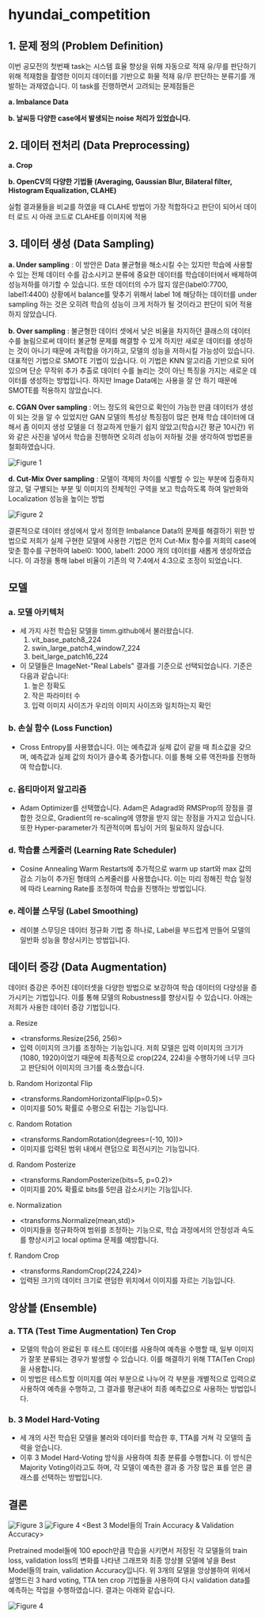 # hyundai_competition


## 1. 문제 정의 (Problem Definition)

이번 공모전의 첫번째 task는 시스템 효율 향상을 위해 자동으로 적재 유/무를 판단하기 위해 적재함을 촬영한 이미지 데이터를 기반으로 화물 적재 유/무 판단하는 분류기를 개발하는 과제였습니다. 이 task를 진행하면서 고려되는 문제점들은 

**a. Imbalance Data**

**b. 날씨등 다양한 case에서 발생되는 noise 처리가 있었습니다.**

## 2. 데이터 전처리 (Data Preprocessing)

**a. Crop**

**b. OpenCV의 다양한 기법들 (Averaging, Gaussian Blur, Bilateral filter, Histogram Equalization, CLAHE)**

실험 결과물들을 비교를 하였을 때 CLAHE 방법이 가장 적합하다고 판단이 되어서 데이터 로드 시 아래 코드로 CLAHE를 이미지에 적용


## 3. 데이터 생성 (Data Sampling)

**a. Under sampling** : 이 방안은 Data 불균형을 해소시킬 수는 있지만 학습에 사용할 수 있는 전체 데이터 수를 감소시키고 분류에 중요한 데이터를 학습데이터에서 배제하여 성능저하를 야기할 수 있습니다. 또한 데이터의 수가 많지 않은(label0:7700, label1:4400) 상황에서 balance를 맞추기 위해서 label 1에 해당하는 데이터를 under sampling 하는 것은 오히려 학습의 성능이 크게 저하가 될 것이라고 판단이 되어 적용하지 않았습니다.

**b. Over sampling** : 불균형한 데이터 셋에서 낮은 비율을 차지하던 클래스의 데이터 수를 늘림으로써 데이터 불균형 문제를 해결할 수 있게 하지만 새로운 데이터를 생성하는 것이 아니기 때문에 과적합을 야기하고, 모델의 성능을 저하시킬 가능성이 있습니다. 대표적인 기법으로 SMOTE 기법이 있습니다. 이 기법은 KNN 알고리즘 기반으로 되어있으며 단순 무작위 추가 추출로 데이터 수를 늘리는 것이 아닌 특징을 가지는 새로운 데이터를 생성하는 방법입니다. 하지만 Image Data에는 사용을 잘 안 하기 때문에 SMOTE를 적용하지 않았습니다. 

**c. CGAN Over sampling** : 어느 정도의 육안으로 확인이 가능한 만큼 데이터가 생성이 되는 것을 알 수 있었지만 GAN 모델의 특성상 특징점이 많은 현재 학습 데이터에 대해서 좀 이미지 생성 모델을 더 정교하게 만들기 쉽지 않았고(학습시간 평균 10시간) 위와 같은 사진을 넣어서 학습을 진행하면 오히려 성능이 저하될 것을 생각하여 방법론을 철회하였습니다.

![Figure 1](/figure/CGAN.png)

**d. Cut-Mix Over sampling** : 모델이 객체의 차이를 식별할 수 있는 부분에 집중하지 않고, 덜 구별되는 부분 및 이미지의 전체적인 구역을 보고 학습하도록 하여 일반화와 Localization 성능을 높이는 방법

![Figure 2](/figure/custom_cutmix.png)

결론적으로 데이터 생성에서 앞서 정의한 Imbalance Data의 문제를 해결하기 위한 방법으로 저희가 실제 구현한 모델에 사용한 기법은 먼저 Cut-Mix 함수를 저희의 case에 맞춘 함수를 구현하여 label0: 1000, label1: 2000 개의 데이터를 새롭게 생성하였습니다. 이 과정을 통해 label 비율이 기존의 약 7:4에서 4:3으로 조정이 되었습니다. 


## 모델

### a. 모델 아키텍처
- 세 가지 사전 학습된 모델을 timm.github에서 불러왔습니다.
    1. vit_base_patch8_224
    2. swin_large_patch4_window7_224
    3. beit_large_patch16_224
- 이 모델들은 ImageNet-"Real Labels" 결과를 기준으로 선택되었습니다. 기준은 다음과 같습니다:
    1. 높은 정확도
    2. 작은 파라미터 수
    3. 입력 이미지 사이즈가 우리의 이미지 사이즈와 일치하는지 확인

### b. 손실 함수 (Loss Function)
- Cross Entropy를 사용했습니다. 이는 예측값과 실제 값이 같을 때 최소값을 갖으며, 예측값과 실제 값의 차이가 클수록 증가합니다. 이를 통해 오류 역전파를 진행하여 학습합니다.

### c. 옵티마이저 알고리즘
- Adam Optimizer를 선택했습니다. Adam은 Adagrad와 RMSProp의 장점을 결합한 것으로, Gradient의 re-scaling에 영향을 받지 않는 장점을 가지고 있습니다. 또한 Hyper-parameter가 직관적이며 튜닝이 거의 필요하지 않습니다.

### d. 학습률 스케줄러 (Learning Rate Scheduler)
- Cosine Annealing Warm Restarts에 추가적으로 warm up start와 max 값의 감소 기능이 추가된 형태의 스케줄러를 사용했습니다. 이는 미리 정해진 학습 일정에 따라 Learning Rate를 조정하여 학습을 진행하는 방법입니다.

### e. 레이블 스무딩 (Label Smoothing)
- 레이블 스무딩은 데이터 정규화 기법 중 하나로, Label을 부드럽게 만들어 모델의 일반화 성능을 향상시키는 방법입니다.


## 데이터 증강 (Data Augmentation)

데이터 증강은 주어진 데이터셋을 다양한 방법으로 보강하여 학습 데이터의 다양성을 증가시키는 기법입니다. 이를 통해 모델의 Robustness를 향상시킬 수 있습니다. 아래는 저희가 사용한 데이터 증강 기법입니다.

a. Resize
- <transforms.Resize(256, 256)>
- 입력 이미지의 크기를 조정하는 기능입니다. 저희 모델은 입력 이미지의 크기가 (1080, 1920)이었기 때문에 최종적으로 crop(224, 224)을 수행하기에 너무 크다고 판단되어 이미지의 크기를 축소했습니다.

b. Random Horizontal Flip
- <transforms.RandomHorizontalFlip(p=0.5)>
- 이미지를 50% 확률로 수평으로 뒤집는 기능입니다.

c. Random Rotation
- <transforms.RandomRotation(degrees=(-10, 10))>
- 이미지를 입력된 범위 내에서 랜덤으로 회전시키는 기능입니다.

d. Random Posterize
- <transforms.RandomPosterize(bits=5, p=0.2)>
- 이미지를 20% 확률로 bits를 5만큼 감소시키는 기능입니다.

e. Normalization
- <transforms.Normalize(mean,std)>
- 이미지들을 정규화하여 범위를 조정하는 기능으로, 학습 과정에서의 안정성과 속도를 향상시키고 local optima 문제를 예방합니다.

f. Random Crop
- <transforms.RandomCrop(224,224)>
- 입력된 크기의 데이터 크기로 랜덤한 위치에서 이미지를 자르는 기능입니다.


## 앙상블 (Ensemble)

### a. TTA (Test Time Augmentation) Ten Crop
- 모델의 학습이 완료된 후 테스트 데이터를 사용하여 예측을 수행할 때, 일부 이미지가 잘못 분류되는 경우가 발생할 수 있습니다. 이를 해결하기 위해 TTA(Ten Crop)을 사용합니다.
- 이 방법은 테스트할 이미지를 여러 부분으로 나누어 각 부분을 개별적으로 입력으로 사용하여 예측을 수행하고, 그 결과를 평균내어 최종 예측값으로 사용하는 방법입니다.

### b. 3 Model Hard-Voting
- 세 개의 사전 학습된 모델을 불러와 데이터를 학습한 후, TTA를 거쳐 각 모델의 출력을 얻습니다.
- 이후 3 Model Hard-Voting 방식을 사용하여 최종 분류를 수행합니다. 이 방식은 Majority Voting이라고도 하며, 각 모델이 예측한 결과 중 가장 많은 표를 얻은 클래스를 선택하는 방법입니다.


## 결론 

![Figure 3](/figure/result_1.png)
![Figure 4](/figure/result_2.png)
<Best 3 Model들의 Train Accuracy & Validation Accuracy>

Pretrained model들에 100 epoch만큼 학습을 시키면서 저장된 각 모델들의 train loss, validation loss의 변화를 나타낸 그래프와 최종 앙상블 모델에 넣을 Best Model들의 train, validation Accuracy입니다. 
위 3개의 모델을 앙상블하여 위에서 설명드린 3 hard voting, TTA ten crop 기법들을 사용하여 다시 validation data를 예측하는 작업을 수행하였습니다. 결과는 아래와 같습니다. 

![Figure 4](/figure/experiment_result.png)

